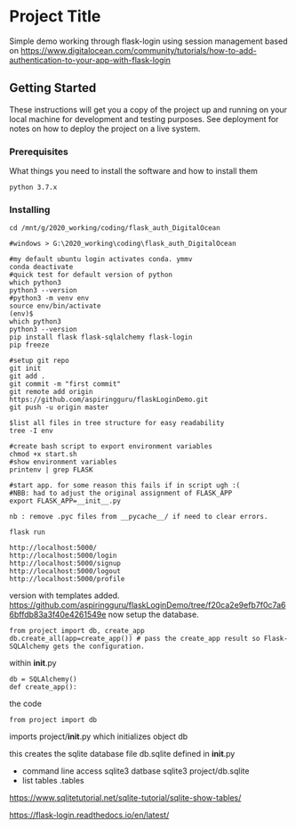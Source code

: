 # Project Title

Simple demo working through flask-login using session management
based on
https://www.digitalocean.com/community/tutorials/how-to-add-authentication-to-your-app-with-flask-login

## Getting Started

These instructions will get you a copy of the project up and running on your local machine for development and testing purposes. See deployment for notes on how to deploy the project on a live system.

### Prerequisites

What things you need to install the software and how to install them

```
python 3.7.x

```

### Installing


```
cd /mnt/g/2020_working/coding/flask_auth_DigitalOcean

#windows > G:\2020_working\coding\flask_auth_DigitalOcean

#my default ubuntu login activates conda. ymmv
conda deactivate
#quick test for default version of python
which python3
python3 --version
#python3 -m venv env
source env/bin/activate
(env)$
which python3
python3 --version
pip install flask flask-sqlalchemy flask-login
pip freeze

#setup git repo
git init
git add .
git commit -m "first commit"
git remote add origin https://github.com/aspiringguru/flaskLoginDemo.git
git push -u origin master

$list all files in tree structure for easy readability
tree -I env

#create bash script to export environment variables
chmod +x start.sh
#show environment variables
printenv | grep FLASK

#start app. for some reason this fails if in script ugh :(
#NBB: had to adjust the original assignment of FLASK_APP
export FLASK_APP=__init__.py

nb : remove .pyc files from __pycache__/ if need to clear errors.

flask run

http://localhost:5000/
http://localhost:5000/login
http://localhost:5000/signup
http://localhost:5000/logout
http://localhost:5000/profile
```
version with templates added.
https://github.com/aspiringguru/flaskLoginDemo/tree/f20ca2e9efb7f0c7a66bffdb83a3f40e4261549e
now setup the database.
```
from project import db, create_app
db.create_all(app=create_app()) # pass the create_app result so Flask-SQLAlchemy gets the configuration.
```
within __init__.py
```
db = SQLAlchemy()
def create_app():
```
the code
```
from project import db
```
imports project/__init__.py which initializes object db

this creates the sqlite database file db.sqlite defined in __init__.py

- command line access sqlite3 datbase
sqlite3 project/db.sqlite
- list tables
.tables


https://www.sqlitetutorial.net/sqlite-tutorial/sqlite-show-tables/

https://flask-login.readthedocs.io/en/latest/
